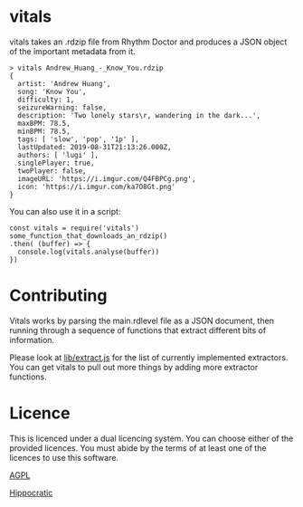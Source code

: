 # vitals

vitals takes an .rdzip file from Rhythm Doctor and produces a JSON object
of the important metadata from it.

```
> vitals Andrew_Huang_-_Know_You.rdzip
{
  artist: 'Andrew Huang',
  song: 'Know You',
  difficulty: 1,
  seizureWarning: false,
  description: 'Two lonely stars\r, wandering in the dark...',
  maxBPM: 78.5,
  minBPM: 78.5,
  tags: [ 'slow', 'pop', '1p' ],
  lastUpdated: 2019-08-31T21:13:26.000Z,
  authors: [ 'lugi' ],
  singlePlayer: true,
  twoPlayer: false,
  imageURL: 'https://i.imgur.com/Q4FBPCg.png',
  icon: 'https://i.imgur.com/ka7O8Gt.png'
}
```

You can also use it in a script:

```
const vitals = require('vitals')
some_function_that_downloads_an_rdzip()
.then( (buffer) => {
  console.log(vitals.analyse(buffer))
})
```

# Contributing

Vitals works by parsing the main.rdlevel file as a JSON document, then running
through a sequence of functions that extract different bits of information.

Please look at [lib/extract.js](lib/extract.js) for the list of currently implemented extractors.
You can get vitals to pull out more things by adding more extractor functions.

# Licence

This is licenced under a dual licencing system. You can choose either of the
provided licences. You must abide by the terms of at least one of the licences
to use this software.

[AGPL](LICENCE)

[Hippocratic](ETHICS)
